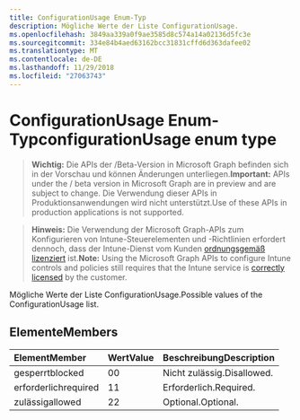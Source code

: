```yaml
---
title: ConfigurationUsage Enum-Typ
description: Mögliche Werte der Liste ConfigurationUsage.
ms.openlocfilehash: 3849aa339a0f9ae3585d8c574a14a02136d5fc3e
ms.sourcegitcommit: 334e84b4aed63162bcc31831cffd6d363dafee02
ms.translationtype: MT
ms.contentlocale: de-DE
ms.lasthandoff: 11/29/2018
ms.locfileid: "27063743"
---
```

# <a name="configurationusage-enum-type"></a><span data-ttu-id="ffebf-103">ConfigurationUsage Enum-Typ</span><span class="sxs-lookup"><span data-stu-id="ffebf-103">configurationUsage enum type</span></span>

> <span data-ttu-id="ffebf-104">**Wichtig:** Die APIs der /Beta-Version in Microsoft Graph befinden sich in der Vorschau und können Änderungen unterliegen.</span><span class="sxs-lookup"><span data-stu-id="ffebf-104">**Important:** APIs under the / beta version in Microsoft Graph are in preview and are subject to change.</span></span> <span data-ttu-id="ffebf-105">Die Verwendung dieser APIs in Produktionsanwendungen wird nicht unterstützt.</span><span class="sxs-lookup"><span data-stu-id="ffebf-105">Use of these APIs in production applications is not supported.</span></span>

> <span data-ttu-id="ffebf-106">**Hinweis:** Die Verwendung der Microsoft Graph-APIs zum Konfigurieren von Intune-Steuerelementen und -Richtlinien erfordert dennoch, dass der Intune-Dienst vom Kunden [ordnungsgemäß lizenziert](https://go.microsoft.com/fwlink/?linkid=839381) ist.</span><span class="sxs-lookup"><span data-stu-id="ffebf-106">**Note:** Using the Microsoft Graph APIs to configure Intune controls and policies still requires that the Intune service is [correctly licensed](https://go.microsoft.com/fwlink/?linkid=839381) by the customer.</span></span>

<span data-ttu-id="ffebf-107">Mögliche Werte der Liste ConfigurationUsage.</span><span class="sxs-lookup"><span data-stu-id="ffebf-107">Possible values of the ConfigurationUsage list.</span></span>
## <a name="members"></a><span data-ttu-id="ffebf-108">Elemente</span><span class="sxs-lookup"><span data-stu-id="ffebf-108">Members</span></span>
|<span data-ttu-id="ffebf-109">Element</span><span class="sxs-lookup"><span data-stu-id="ffebf-109">Member</span></span>|<span data-ttu-id="ffebf-110">Wert</span><span class="sxs-lookup"><span data-stu-id="ffebf-110">Value</span></span>|<span data-ttu-id="ffebf-111">Beschreibung</span><span class="sxs-lookup"><span data-stu-id="ffebf-111">Description</span></span>|
|:---|:---|:---|
|<span data-ttu-id="ffebf-112">gesperrt</span><span class="sxs-lookup"><span data-stu-id="ffebf-112">blocked</span></span>|<span data-ttu-id="ffebf-113">0</span><span class="sxs-lookup"><span data-stu-id="ffebf-113">0</span></span>|<span data-ttu-id="ffebf-114">Nicht zulässig.</span><span class="sxs-lookup"><span data-stu-id="ffebf-114">Disallowed.</span></span>|
|<span data-ttu-id="ffebf-115">erforderlich</span><span class="sxs-lookup"><span data-stu-id="ffebf-115">required</span></span>|<span data-ttu-id="ffebf-116">1</span><span class="sxs-lookup"><span data-stu-id="ffebf-116">1</span></span>|<span data-ttu-id="ffebf-117">Erforderlich.</span><span class="sxs-lookup"><span data-stu-id="ffebf-117">Required.</span></span>|
|<span data-ttu-id="ffebf-118">zulässig</span><span class="sxs-lookup"><span data-stu-id="ffebf-118">allowed</span></span>|<span data-ttu-id="ffebf-119">2</span><span class="sxs-lookup"><span data-stu-id="ffebf-119">2</span></span>|<span data-ttu-id="ffebf-120">Optional.</span><span class="sxs-lookup"><span data-stu-id="ffebf-120">Optional.</span></span>|





